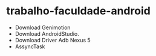 # trabalho-faculdade-android

- Download Genimotion
- Download AndroidStudio.
- Download Driver Adb Nexus 5
- AssyncTask 

